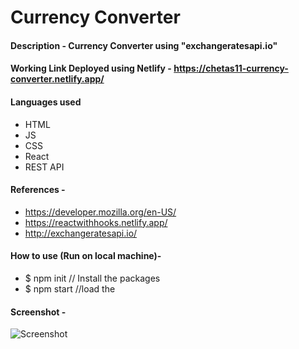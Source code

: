 # Currency Converter

#### Description - Currency Converter using "exchangeratesapi.io"

#### Working Link Deployed using Netlify - https://chetas11-currency-converter.netlify.app/

#### Languages used

- HTML
- JS
- CSS
- React
- REST API

#### References -

- https://developer.mozilla.org/en-US/
- https://reactwithhooks.netlify.app/
- http://exchangeratesapi.io/

#### How to use (Run on local machine)-

- $ npm init // Install the packages
- $ npm start //load the

#### Screenshot -

![Screenshot]("https://github.com/chetas11/Currency-Converter/blob/master/Screenshot_2021-01-18%20Currency%20Converter.png")
